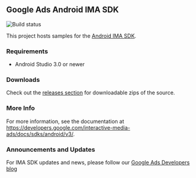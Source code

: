Google Ads Android IMA SDK
--------------------------

![Build status](https://github.com/googleads/googleads-ima-android/workflows/Build%20Status/badge.svg?branch=main)

This project hosts samples for the [Android IMA SDK](https://developers.google.com/interactive-media-ads/docs/sdks/android/v3/).

### Requirements

*   Android Studio 3.0 or newer

### Downloads
Check out the [releases section](https://github.com/googleads/googleads-ima-android/releases) for downloadable zips of the source.

### More Info
For more information, see the documentation at https://developers.google.com/interactive-media-ads/docs/sdks/android/v3/.

### Announcements and Updates

For IMA SDK updates and news, please follow our
[Google Ads Developers blog](https://ads-developers.googleblog.com/)
